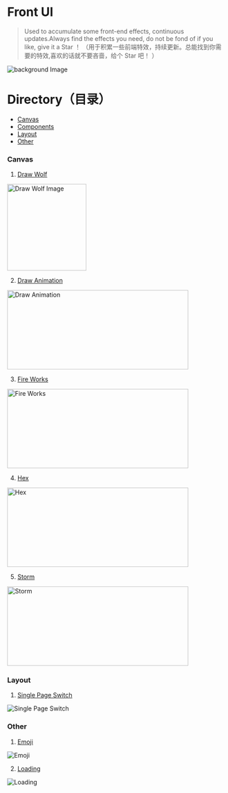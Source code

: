 # Front UI
> Used to accumulate some front-end effects, continuous updates.Always find the effects you need, do not be fond of if you like, give it a Star ！  （用于积累一些前端特效，持续更新。总能找到你需要的特效,喜欢的话就不要吝啬，给个 Star 吧！ ）

![background Image](https://github.com/SilenceHVK/Articles/raw/master/assets/images/bgImages/bg1.jpg)

# Directory（目录）
- [Canvas](#canvas)
- [Components](#components)
- [Layout](#layout)
- [Other](#other) 

### Canvas

1. [Draw Wolf](https://htmlpreview.github.io/?https://github.com/SilenceHVK/FrontUI/blob/master/canvas/draw-wolf/index.html)

<img src="https://github.com/SilenceHVK/front-ui/raw/master/assets/images/rendering/canvas/draw-wolf.png" width="183px" height="200px" alt="Draw Wolf Image">

2. [Draw Animation](https://htmlpreview.github.io/?https://github.com/SilenceHVK/FrontUI/blob/master/canvas/draw-animation/index.html)

<img src="https://github.com/SilenceHVK/front-ui/raw/master/assets/images/rendering/canvas/draw-animation.gif" width="419px" height="183px" alt="Draw Animation">

3. [Fire Works](https://htmlpreview.github.io/?https://github.com/SilenceHVK/FrontUI/blob/master/canvas/fire-works/index.html)

<img src="https://github.com/SilenceHVK/front-ui/raw/master/assets/images/rendering/canvas/fire-works.gif" width="419px" height="183px" alt="Fire Works">

4. [Hex](https://htmlpreview.github.io/?https://github.com/SilenceHVK/FrontUI/blob/master/canvas/hex/index.html)

<img src="https://github.com/SilenceHVK/front-ui/raw/master/assets/images/rendering/canvas/hex.gif" width="419px" height="183px" alt="Hex">

5. [Storm](https://htmlpreview.github.io/?https://github.com/SilenceHVK/FrontUI/blob/master/canvas/storm/index.html)

<img src="https://github.com/SilenceHVK/front-ui/raw/master/assets/images/rendering/canvas/storm.gif" width="419px" height="183px" alt="Storm">



### Layout

1. [Single Page Switch](https://htmlpreview.github.io/?https://github.com/SilenceHVK/FrontUI/blob/master/layout/single-page-switch/index.html)

![Single Page Switch](https://github.com/SilenceHVK/front-ui/raw/master/assets/images/rendering/layout/single-page-switch.gif)

### Other

1. [Emoji](https://htmlpreview.github.io/?https://github.com/SilenceHVK/FrontUI/blob/master/other/emoji/index.html)

![Emoji](https://github.com/SilenceHVK/front-ui/raw/master/assets/images/rendering/other/emoji.gif)

2. [Loading](https://htmlpreview.github.io/?https://github.com/SilenceHVK/FrontUI/blob/master/other/loading/index.html)

![Loading](https://github.com/SilenceHVK/front-ui/raw/master/assets/images/rendering/other/loading.gif)  